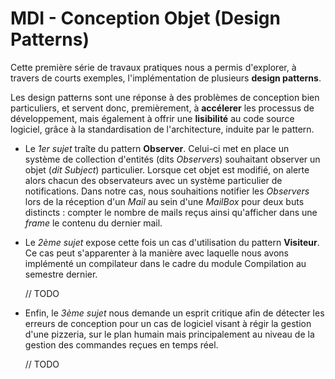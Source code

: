 # MDI - Conception Objet (Design Patterns)

Cette première série de travaux pratiques nous a permis d'explorer, à travers de courts exemples,
l'implémentation de plusieurs **design patterns**.

Les design patterns sont une réponse à des problèmes de conception bien particuliers, et servent donc,
premièrement, à **accélerer** les processus de développement, mais également à offrir une **lisibilité** au code source logiciel,
grâce à la standardisation de l'architecture, induite par le pattern.

- Le *1er sujet* traîte du pattern **Observer**. Celui-ci met en place un système de collection d'entités (dits *Observers*) souhaitant observer
  un objet (*dit Subject*) particulier. Lorsque cet objet est modifié, on alerte alors chacun des observateurs avec un système particulier
  de notifications.
  Dans notre cas, nous souhaitions notifier les *Observers* lors de la réception d'un *Mail* au sein d'une *MailBox* pour deux buts distincts :
  compter le nombre de mails reçus ainsi qu'afficher dans une *frame* le contenu du dernier mail.
 
 - Le *2ème sujet* expose cette fois un cas d'utilisation du pattern **Visiteur**. Ce cas peut s'apparenter à la manière avec laquelle
   nous avons implémenté un compilateur dans le cadre du module Compilation au semestre dernier. 
   
   // TODO
   
 - Enfin, le *3ème sujet* nous demande un esprit critique afin de détecter les erreurs de conception pour un cas de logiciel visant à
   régir la gestion d'une pizzeria, sur le plan humain mais principalement au niveau de la gestion des commandes reçues en temps réel.
   
   // TODO

